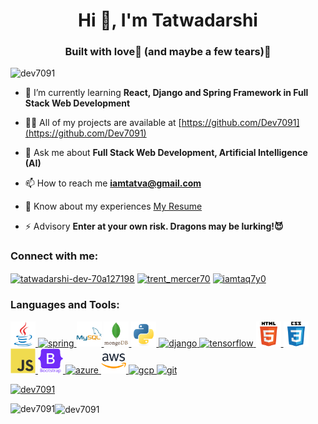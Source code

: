<h1 align="center">Hi 👋, I'm Tatwadarshi</h1>
<h3 align="center">Built with love🥰 (and maybe a few tears)🥲</h3>

<p align="left"> <img src="https://komarev.com/ghpvc/?username=dev7091&label=Profile%20views&color=0e75b6&style=flat" alt="dev7091" /> </p>

- 🌱 I’m currently learning **React, Django and Spring Framework in Full Stack Web Development**

- 👨‍💻 All of my projects are available at [https://github.com/Dev7091](https://github.com/Dev7091)

- 💬 Ask me about **Full Stack Web Development, Artificial Intelligence (AI)**

- 📫 How to reach me **iamtatva@gmail.com**

- 📄 Know about my experiences [My Resume]([https://drive.google.com/file/d/1nItJJhQgHzDyVJ_ZIvfEC4tUXUG9HS6t/view?usp=drive_link](https://drive.google.com/file/d/18k0i06DznAoFdSna5_6bsWjxMNxv9F6f/view?usp=drive_link))

- ⚡ Advisory **Enter at your own risk. Dragons may be lurking!😈**

<h3 align="left">Connect with me:</h3>
<p align="left">

<a href="https://linkedin.com/in/tatwadarshi-dev-70a127198" target="blank"><img align="center" src="https://raw.githubusercontent.com/rahuldkjain/github-profile-readme-generator/master/src/images/icons/Social/linked-in-alt.svg" alt="tatwadarshi-dev-70a127198" height="30" width="40" /></a>
<a href="https://instagram.com/trent_mercer70" target="blank"><img align="center" src="https://raw.githubusercontent.com/rahuldkjain/github-profile-readme-generator/master/src/images/icons/Social/instagram.svg" alt="trent_mercer70" height="30" width="40" /></a>
<a href="https://auth.geeksforgeeks.org/user/iamtaq7y0" target="blank"><img align="center" src="https://raw.githubusercontent.com/rahuldkjain/github-profile-readme-generator/master/src/images/icons/Social/geeks-for-geeks.svg" alt="iamtaq7y0" height="30" width="40" /></a>
</p>

<h3 align="left">Languages and Tools:</h3>
<p align="left"> 
  <a href="https://www.java.com" target="_blank" rel="noreferrer">
    <img src="https://raw.githubusercontent.com/devicons/devicon/master/icons/java/java-original.svg" alt="java" width="40" height="40"/>
  </a> 
  <a href="https://spring.io/" target="_blank" rel="noreferrer">
    <img src="https://www.vectorlogo.zone/logos/springio/springio-icon.svg" alt="spring" width="40" height="40"/>
  </a> 
  <a href="https://www.mysql.com/" target="_blank" rel="noreferrer">
    <img src="https://raw.githubusercontent.com/devicons/devicon/master/icons/mysql/mysql-original-wordmark.svg" alt="mysql" width="40" height="40"/>
  </a> 
  <a href="https://www.mongodb.com/" target="_blank" rel="noreferrer">
    <img src="https://raw.githubusercontent.com/devicons/devicon/master/icons/mongodb/mongodb-original-wordmark.svg" alt="mongodb" width="40" height="40"/>
  </a> 
  <a href="https://www.python.org" target="_blank" rel="noreferrer">
    <img src="https://raw.githubusercontent.com/devicons/devicon/master/icons/python/python-original.svg" alt="python" width="40" height="40"/>
  </a> 
  <a href="https://www.djangoproject.com/" target="_blank" rel="noreferrer">
    <img src="https://www.djangoproject.com/m/img/logos/django-logo-negative.png" alt="django" width="40" height="40"/>
  </a>
  <a href="https://www.tensorflow.org" target="_blank" rel="noreferrer">
    <img src="https://www.vectorlogo.zone/logos/tensorflow/tensorflow-icon.svg" alt="tensorflow" width="40" height="40"/>
  </a> 
  <a href="https://www.w3.org/html/" target="_blank" rel="noreferrer">
    <img src="https://raw.githubusercontent.com/devicons/devicon/master/icons/html5/html5-original-wordmark.svg" alt="html5" width="40" height="40"/>
  </a> 
  <a href="https://www.w3schools.com/css/" target="_blank" rel="noreferrer">
    <img src="https://raw.githubusercontent.com/devicons/devicon/master/icons/css3/css3-original-wordmark.svg" alt="css3" width="40" height="40"/>
  </a> 
  <a href="https://developer.mozilla.org/en-US/docs/Web/JavaScript" target="_blank" rel="noreferrer">
    <img src="https://raw.githubusercontent.com/devicons/devicon/master/icons/javascript/javascript-original.svg" alt="javascript" width="40" height="40"/>
  </a> 
  <a href="https://getbootstrap.com" target="_blank" rel="noreferrer">
    <img src="https://raw.githubusercontent.com/devicons/devicon/master/icons/bootstrap/bootstrap-plain-wordmark.svg" alt="bootstrap" width="40" height="40"/>
  </a>
  <a href="https://azure.microsoft.com/en-in/" target="_blank" rel="noreferrer">
    <img src="https://www.vectorlogo.zone/logos/microsoft_azure/microsoft_azure-icon.svg" alt="azure" width="40" height="40"/>
  </a> 
  <a href="https://aws.amazon.com" target="_blank" rel="noreferrer">
    <img src="https://raw.githubusercontent.com/devicons/devicon/master/icons/amazonwebservices/amazonwebservices-original-wordmark.svg" alt="aws" width="40" height="40"/>
  </a> 
  <a href="https://cloud.google.com" target="_blank" rel="noreferrer">
    <img src="https://www.vectorlogo.zone/logos/google_cloud/google_cloud-icon.svg" alt="gcp" width="40" height="40"/>
  </a> 
  <a href="https://git-scm.com/" target="_blank" rel="noreferrer">
    <img src="https://www.vectorlogo.zone/logos/git-scm/git-scm-icon.svg" alt="git" width="40" height="40"/>
  </a> 
</p>

<p align="left">
  <a href="https://github.com/ryo-ma/github-profile-trophy">
    <img src="https://github-profile-trophy.vercel.app/?username=dev7091&rank=SECRET,S,A,B" alt="dev7091" />
  </a>
</p>

<p><img align="left" src="https://github-readme-stats.vercel.app/api/top-langs?username=dev7091&show_icons=true&locale=en&layout=compact" alt="dev7091" /></p>

<p><img align="center" src="https://github-readme-streak-stats.herokuapp.com/?user=dev7091&" alt="dev7091" /></p>

